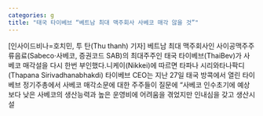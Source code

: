 ```yaml
---
categories: g
title: "태국 타이베브 “베트남 최대 맥주회사 사베코 매각 않을 것”"
---
```

[인사이드비나=호치민, 투 탄(Thu thanh) 기자] 베트남 최대 맥주회사인 사이공맥주주류음료(Sabeco·사베코, 증권코드 SAB)의 최대주주인 태국 타이베브(ThaiBev)가 사베코 매각설을 다시 한번 부인했다.니케이(Nikkei)에 따르면 타파나 시리와타나팍디(Thapana Sirivadhanabhakdi) 타이베브 CEO는 지난 27일 태국 방콕에서 열린 타이베브 정기주총에서 사베코 매각소문에 대한 주주들이 질문에 “사베코 인수초기에 예상보다 낮은 사베코의 생산능력과 높은 운영비에 어려움을 겪었지만 인내심을 갖고 생산시설